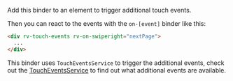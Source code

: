 Add this binder to an element to trigger additional touch events.

Then you can react to the events with the `on-[event]` binder like this:

```html
<div rv-touch-events rv-on-swiperight="nextPage">
  ...
</div>
```

This binder uses `TouchEventsService` to trigger the additional events, check out the <a rv-scroll-to-on-click="'#touch-events-service'" href="#touch-events-service" data-offset="80">TouchEventsService</a> to find out what additional events are available.
